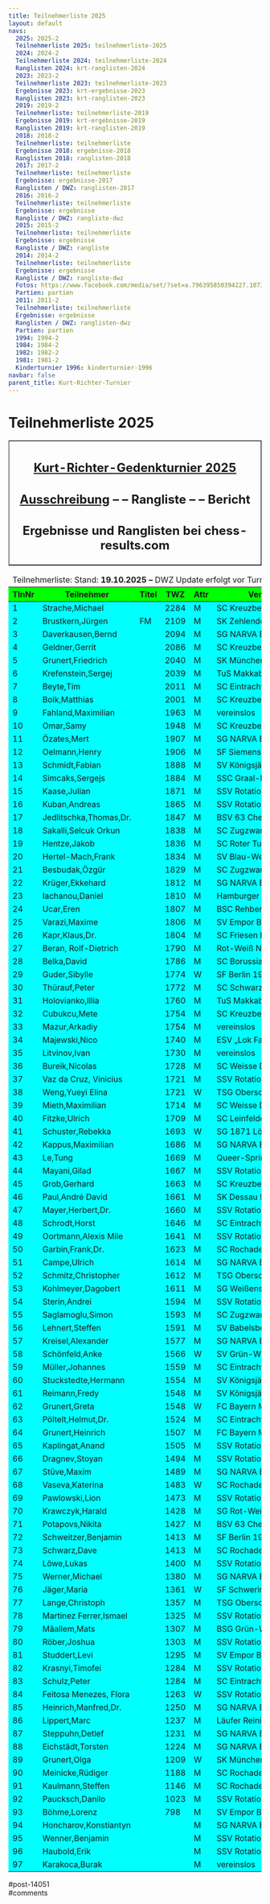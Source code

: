 ```yaml
---
title: Teilnehmerliste 2025 
layout: default
navs:
  2025: 2025-2
  Teilnehmerliste 2025: teilnehmerliste-2025
  2024: 2024-2
  Teilnehmerliste 2024: teilnehmerliste-2024
  Ranglisten 2024: krt-ranglisten-2024
  2023: 2023-2
  Teilnehmerliste 2023: teilnehmerliste-2023
  Ergebnisse 2023: krt-ergebnisse-2023
  Ranglisten 2023: krt-ranglisten-2023
  2019: 2019-2
  Teilnehmerliste: teilnehmerliste-2019
  Ergebnisse 2019: krt-ergebnisse-2019
  Ranglisten 2019: krt-ranglisten-2019
  2018: 2018-2
  Teilnehmerliste: teilnehmerliste
  Ergebnisse 2018: ergebnisse-2018
  Ranglisten 2018: ranglisten-2018
  2017: 2017-2
  Teilnehmerliste: teilnehmerliste
  Ergebnisse: ergebnisse-2017
  Ranglisten / DWZ: ranglisten-2017
  2016: 2016-2
  Teilnehmerliste: teilnehmerliste
  Ergebnisse: ergebnisse
  Rangliste / DWZ: rangliste-dwz
  2015: 2015-2
  Teilnehmerliste: teilnehmerliste
  Ergebnisse: ergebnisse
  Rangliste / DWZ: rangliste
  2014: 2014-2
  Teilnehmerliste: teilnehmerliste
  Ergebnisse: ergebnisse
  Rangliste / DWZ: rangliste-dwz
  Fotos: https://www.facebook.com/media/set/?set=a.796395850394227.1073741841.214119148621903&type=1
  Partien: partien
  2011: 2011-2
  Teilnehmerliste: teilnehmerliste
  Ergebnisse: ergebnisse
  Ranglisten / DWZ: ranglisten-dwz
  Partien: partien
  1994: 1994-2
  1984: 1984-2
  1982: 1982-2
  1981: 1981-2
  Kinderturnier 1996: kinderturnier-1996
navbar: false
parent_title: Kurt-Richter-Turnier
---
```

<div class="post-14051 page type-page status-publish hentry" id="post-14051">
<h1 class="entry-title">Teilnehmerliste 2025</h1>
<div class="entry-content">
<table border="1" width="85%">
<tbody>
<tr>
<th align="center">
<h2 style="text-align: center;"><span style="text-decoration: underline;"><strong>Kurt-Richter-Gedenkturnier 2025</strong></span></h2>
<h2 style="text-align: center;"><a href="https://www.narva-schach.de/wordpress/kurt-richter-turnier/2025-2/"><strong>Ausschreibung</strong></a> – – <strong>Rangliste</strong> – – <strong>Bericht</strong></h2>
<h2 style="text-align: center;"><span style="font-size: 18pt;">Ergebnisse und Ranglisten bei</span> <span style="font-size: 18pt;">chess-results.com</span></h2>
</th>
</tr>
</tbody>
</table>
<table class="clean swiss footable">
<thead>
<tr style="height: 24px;">
<td colspan="8" style="width: 99.7768%; height: 24px;">Teilnehmerliste: Stand: <strong>19.10.2025 – </strong>DWZ Update erfolgt vor Turnierstart</td>
</tr>
<tr bgcolor="#00FF00" style="height: 18px;">
<th style="width: 8.92857%; height: 18px;">TlnNr</th>
<th style="width: 22.7679%; height: 18px;">Teilnehmer</th>
<th style="width: 8.03571%; height: 18px;">Titel</th>
<th style="width: 9.48661%; height: 18px;">TWZ</th>
<th style="width: 7.70089%; height: 18px;">Attr</th>
<th style="width: 23.9955%; height: 18px;">Verein/Ort</th>
<th style="width: 9.04018%; height: 18px;">Land</th>
<th style="width: 9.82143%; height: 18px;">bezahlt</th>
</tr>
</thead>
<tbody>
<tr bgcolor="#00FFFF" style="height: 24px;">
<td style="width: 8.92857%; height: 24px;">1</td>
<td style="width: 22.7679%; height: 24px;">Strache,Michael</td>
<td style="width: 8.03571%; height: 24px;"></td>
<td style="width: 9.48661%; height: 24px;">2284</td>
<td style="width: 7.70089%; height: 24px;">M</td>
<td style="width: 23.9955%; height: 24px;">SC Kreuzberg e.V.</td>
<td style="width: 9.04018%; height: 24px;">GER</td>
<td style="width: 9.82143%; height: 24px;">X</td>
</tr>
<tr bgcolor="#00FFFF" style="height: 24px;">
<td style="width: 8.92857%; height: 24px;">2</td>
<td style="width: 22.7679%; height: 24px;">Brustkern,Jürgen</td>
<td style="width: 8.03571%; height: 24px;">FM</td>
<td style="width: 9.48661%; height: 24px;">2109</td>
<td style="width: 7.70089%; height: 24px;">M</td>
<td style="width: 23.9955%; height: 24px;">SK Zehlendorf e.V.</td>
<td style="width: 9.04018%; height: 24px;">GER</td>
<td style="width: 9.82143%; height: 24px;">X</td>
</tr>
<tr bgcolor="#00FFFF" style="height: 24px;">
<td style="width: 8.92857%; height: 24px;">3</td>
<td style="width: 22.7679%; height: 24px;">Daverkausen,Bernd</td>
<td style="width: 8.03571%; height: 24px;"></td>
<td style="width: 9.48661%; height: 24px;">2094</td>
<td style="width: 7.70089%; height: 24px;">M</td>
<td style="width: 23.9955%; height: 24px;">SG NARVA Berlin e.V.</td>
<td style="width: 9.04018%; height: 24px;">GER</td>
<td style="width: 9.82143%; height: 24px;"></td>
</tr>
<tr bgcolor="#00FFFF" style="height: 24px;">
<td style="width: 8.92857%; height: 24px;">4</td>
<td style="width: 22.7679%; height: 24px;">Geldner,Gerrit</td>
<td style="width: 8.03571%; height: 24px;"></td>
<td style="width: 9.48661%; height: 24px;">2086</td>
<td style="width: 7.70089%; height: 24px;">M</td>
<td style="width: 23.9955%; height: 24px;">SC Kreuzberg e.V.</td>
<td style="width: 9.04018%; height: 24px;">GER</td>
<td style="width: 9.82143%; height: 24px;">X</td>
</tr>
<tr bgcolor="#00FFFF" style="height: 24px;">
<td style="width: 8.92857%; height: 24px;">5</td>
<td style="width: 22.7679%; height: 24px;">Grunert,Friedrich</td>
<td style="width: 8.03571%; height: 24px;"></td>
<td style="width: 9.48661%; height: 24px;">2040</td>
<td style="width: 7.70089%; height: 24px;">M</td>
<td style="width: 23.9955%; height: 24px;">SK München Südost</td>
<td style="width: 9.04018%; height: 24px;">GER</td>
<td style="width: 9.82143%; height: 24px;">X</td>
</tr>
<tr bgcolor="#00FFFF" style="height: 24px;">
<td style="width: 8.92857%; height: 24px;">6</td>
<td style="width: 22.7679%; height: 24px;">Krefenstein,Sergej</td>
<td style="width: 8.03571%; height: 24px;"></td>
<td style="width: 9.48661%; height: 24px;">2039</td>
<td style="width: 7.70089%; height: 24px;">M</td>
<td style="width: 23.9955%; height: 24px;">TuS Makkabi Berlin</td>
<td style="width: 9.04018%; height: 24px;">GER</td>
<td style="width: 9.82143%; height: 24px;">X</td>
</tr>
<tr bgcolor="#00FFFF" style="height: 24px;">
<td style="width: 8.92857%; height: 24px;">7</td>
<td style="width: 22.7679%; height: 24px;">Beyte,Tim</td>
<td style="width: 8.03571%; height: 24px;"></td>
<td style="width: 9.48661%; height: 24px;">2011</td>
<td style="width: 7.70089%; height: 24px;">M</td>
<td style="width: 23.9955%; height: 24px;">SC Eintracht Berlin</td>
<td style="width: 9.04018%; height: 24px;">GER</td>
<td style="width: 9.82143%; height: 24px;">X</td>
</tr>
<tr bgcolor="#00FFFF" style="height: 24px;">
<td style="width: 8.92857%; height: 24px;">8</td>
<td style="width: 22.7679%; height: 24px;">Bolk,Matthias</td>
<td style="width: 8.03571%; height: 24px;"></td>
<td style="width: 9.48661%; height: 24px;">2001</td>
<td style="width: 7.70089%; height: 24px;">M</td>
<td style="width: 23.9955%; height: 24px;">SC Kreuzberg e.V.</td>
<td style="width: 9.04018%; height: 24px;">GER</td>
<td style="width: 9.82143%; height: 24px;">X</td>
</tr>
<tr bgcolor="#00FFFF" style="height: 24px;">
<td style="width: 8.92857%; height: 24px;">9</td>
<td style="width: 22.7679%; height: 24px;">Fahland,Maximilian</td>
<td style="width: 8.03571%; height: 24px;"></td>
<td style="width: 9.48661%; height: 24px;">1963</td>
<td style="width: 7.70089%; height: 24px;">M</td>
<td style="width: 23.9955%; height: 24px;">vereinslos</td>
<td style="width: 9.04018%; height: 24px;">GER</td>
<td style="width: 9.82143%; height: 24px;">X</td>
</tr>
<tr bgcolor="#00FFFF" style="height: 24px;">
<td style="width: 8.92857%; height: 24px;">10</td>
<td style="width: 22.7679%; height: 24px;">Omar,Samy</td>
<td style="width: 8.03571%; height: 24px;"></td>
<td style="width: 9.48661%; height: 24px;">1948</td>
<td style="width: 7.70089%; height: 24px;">M</td>
<td style="width: 23.9955%; height: 24px;">SC Kreuzberg e.V.</td>
<td style="width: 9.04018%; height: 24px;">EGY</td>
<td style="width: 9.82143%; height: 24px;">X</td>
</tr>
<tr bgcolor="#00FFFF" style="height: 24px;">
<td style="width: 8.92857%; height: 24px;">11</td>
<td style="width: 22.7679%; height: 24px;">Özates,Mert</td>
<td style="width: 8.03571%; height: 24px;"></td>
<td style="width: 9.48661%; height: 24px;">1907</td>
<td style="width: 7.70089%; height: 24px;">M</td>
<td style="width: 23.9955%; height: 24px;">SG NARVA Berlin e.V.</td>
<td style="width: 9.04018%; height: 24px;">TUR</td>
<td style="width: 9.82143%; height: 24px;">X</td>
</tr>
<tr bgcolor="#00FFFF" style="height: 24px;">
<td style="width: 8.92857%; height: 24px;">12</td>
<td style="width: 22.7679%; height: 24px;">Oelmann,Henry</td>
<td style="width: 8.03571%; height: 24px;"></td>
<td style="width: 9.48661%; height: 24px;">1906</td>
<td style="width: 7.70089%; height: 24px;">M</td>
<td style="width: 23.9955%; height: 24px;">SF Siemensstadt</td>
<td style="width: 9.04018%; height: 24px;">GER</td>
<td style="width: 9.82143%; height: 24px;">X</td>
</tr>
<tr bgcolor="#00FFFF" style="height: 24px;">
<td style="width: 8.92857%; height: 24px;">13</td>
<td style="width: 22.7679%; height: 24px;">Schmidt,Fabian</td>
<td style="width: 8.03571%; height: 24px;"></td>
<td style="width: 9.48661%; height: 24px;">1888</td>
<td style="width: 7.70089%; height: 24px;">M</td>
<td style="width: 23.9955%; height: 24px;">SV Königsjäger Süd-W</td>
<td style="width: 9.04018%; height: 24px;">GER</td>
<td style="width: 9.82143%; height: 24px;">X</td>
</tr>
<tr bgcolor="#00FFFF" style="height: 24px;">
<td style="width: 8.92857%; height: 24px;">14</td>
<td style="width: 22.7679%; height: 24px;">Simcaks,Sergejs</td>
<td style="width: 8.03571%; height: 24px;"></td>
<td style="width: 9.48661%; height: 24px;">1884</td>
<td style="width: 7.70089%; height: 24px;">M</td>
<td style="width: 23.9955%; height: 24px;">SSC Graal-Müritz</td>
<td style="width: 9.04018%; height: 24px;">LAT</td>
<td style="width: 9.82143%; height: 24px;">X</td>
</tr>
<tr bgcolor="#00FFFF" style="height: 24px;">
<td style="width: 8.92857%; height: 24px;">15</td>
<td style="width: 22.7679%; height: 24px;">Kaase,Julian</td>
<td style="width: 8.03571%; height: 24px;"></td>
<td style="width: 9.48661%; height: 24px;">1871</td>
<td style="width: 7.70089%; height: 24px;">M</td>
<td style="width: 23.9955%; height: 24px;">SSV Rotation Berlin</td>
<td style="width: 9.04018%; height: 24px;">GER</td>
<td style="width: 9.82143%; height: 24px;">X</td>
</tr>
<tr bgcolor="#00FFFF" style="height: 24px;">
<td style="width: 8.92857%; height: 24px;">16</td>
<td style="width: 22.7679%; height: 24px;">Kuban,Andreas</td>
<td style="width: 8.03571%; height: 24px;"></td>
<td style="width: 9.48661%; height: 24px;">1865</td>
<td style="width: 7.70089%; height: 24px;">M</td>
<td style="width: 23.9955%; height: 24px;">SSV Rotation Berlin</td>
<td style="width: 9.04018%; height: 24px;">GER</td>
<td style="width: 9.82143%; height: 24px;">X</td>
</tr>
<tr bgcolor="#00FFFF" style="height: 24px;">
<td style="width: 8.92857%; height: 24px;">17</td>
<td style="width: 22.7679%; height: 24px;">Jedlitschka,Thomas,Dr.</td>
<td style="width: 8.03571%; height: 24px;"></td>
<td style="width: 9.48661%; height: 24px;">1847</td>
<td style="width: 7.70089%; height: 24px;">M</td>
<td style="width: 23.9955%; height: 24px;">BSV 63 Chemie Weißensee</td>
<td style="width: 9.04018%; height: 24px;">GER</td>
<td style="width: 9.82143%; height: 24px;"></td>
</tr>
<tr bgcolor="#00FFFF" style="height: 24px;">
<td style="width: 8.92857%; height: 24px;">18</td>
<td style="width: 22.7679%; height: 24px;">Sakalli,Selcuk Orkun</td>
<td style="width: 8.03571%; height: 24px;"></td>
<td style="width: 9.48661%; height: 24px;">1838</td>
<td style="width: 7.70089%; height: 24px;">M</td>
<td style="width: 23.9955%; height: 24px;">SC Zugzwang 95 e.V.</td>
<td style="width: 9.04018%; height: 24px;">TUR</td>
<td style="width: 9.82143%; height: 24px;">X</td>
</tr>
<tr bgcolor="#00FFFF" style="height: 24px;">
<td style="width: 8.92857%; height: 24px;">19</td>
<td style="width: 22.7679%; height: 24px;">Hentze,Jakob</td>
<td style="width: 8.03571%; height: 24px;"></td>
<td style="width: 9.48661%; height: 24px;">1836</td>
<td style="width: 7.70089%; height: 24px;">M</td>
<td style="width: 23.9955%; height: 24px;">SC Roter Turm Altstadt</td>
<td style="width: 9.04018%; height: 24px;">GER</td>
<td style="width: 9.82143%; height: 24px;">X</td>
</tr>
<tr bgcolor="#00FFFF" style="height: 24px;">
<td style="width: 8.92857%; height: 24px;">20</td>
<td style="width: 22.7679%; height: 24px;">Hertel-Mach,Frank</td>
<td style="width: 8.03571%; height: 24px;"></td>
<td style="width: 9.48661%; height: 24px;">1834</td>
<td style="width: 7.70089%; height: 24px;">M</td>
<td style="width: 23.9955%; height: 24px;">SV Blau-Weiß 69 Parchim</td>
<td style="width: 9.04018%; height: 24px;">GER</td>
<td style="width: 9.82143%; height: 24px;"></td>
</tr>
<tr bgcolor="#00FFFF" style="height: 24px;">
<td style="width: 8.92857%; height: 24px;">21</td>
<td style="width: 22.7679%; height: 24px;">Besbudak,Özgür</td>
<td style="width: 8.03571%; height: 24px;"></td>
<td style="width: 9.48661%; height: 24px;">1829</td>
<td style="width: 7.70089%; height: 24px;">M</td>
<td style="width: 23.9955%; height: 24px;">SC Zugzwang 95 e.V.</td>
<td style="width: 9.04018%; height: 24px;">TUR</td>
<td style="width: 9.82143%; height: 24px;">X</td>
</tr>
<tr bgcolor="#00FFFF" style="height: 24px;">
<td style="width: 8.92857%; height: 24px;">22</td>
<td style="width: 22.7679%; height: 24px;">Krüger,Ekkehard</td>
<td style="width: 8.03571%; height: 24px;"></td>
<td style="width: 9.48661%; height: 24px;">1812</td>
<td style="width: 7.70089%; height: 24px;">M</td>
<td style="width: 23.9955%; height: 24px;">SG NARVA Berlin</td>
<td style="width: 9.04018%; height: 24px;">GER</td>
<td style="width: 9.82143%; height: 24px;">X</td>
</tr>
<tr bgcolor="#00FFFF" style="height: 24px;">
<td style="width: 8.92857%; height: 24px;">23</td>
<td style="width: 22.7679%; height: 24px;">Iachanou,Daniel</td>
<td style="width: 8.03571%; height: 24px;"></td>
<td style="width: 9.48661%; height: 24px;">1810</td>
<td style="width: 7.70089%; height: 24px;">M</td>
<td style="width: 23.9955%; height: 24px;">Hamburger SK von 183</td>
<td style="width: 9.04018%; height: 24px;">GER</td>
<td style="width: 9.82143%; height: 24px;">X</td>
</tr>
<tr bgcolor="#00FFFF" style="height: 24px;">
<td style="width: 8.92857%; height: 24px;">24</td>
<td style="width: 22.7679%; height: 24px;">Ucar,Eren</td>
<td style="width: 8.03571%; height: 24px;"></td>
<td style="width: 9.48661%; height: 24px;">1807</td>
<td style="width: 7.70089%; height: 24px;">M</td>
<td style="width: 23.9955%; height: 24px;">BSC Rehberge 1945</td>
<td style="width: 9.04018%; height: 24px;">GER</td>
<td style="width: 9.82143%; height: 24px;">X</td>
</tr>
<tr bgcolor="#00FFFF" style="height: 24px;">
<td style="width: 8.92857%; height: 24px;">25</td>
<td style="width: 22.7679%; height: 24px;">Varazi,Maxime</td>
<td style="width: 8.03571%; height: 24px;"></td>
<td style="width: 9.48661%; height: 24px;">1806</td>
<td style="width: 7.70089%; height: 24px;">M</td>
<td style="width: 23.9955%; height: 24px;">SV Empor Berlin e.V.</td>
<td style="width: 9.04018%; height: 24px;">GER</td>
<td style="width: 9.82143%; height: 24px;"></td>
</tr>
<tr bgcolor="#00FFFF" style="height: 24px;">
<td style="width: 8.92857%; height: 24px;">26</td>
<td style="width: 22.7679%; height: 24px;">Kapr,Klaus,Dr.</td>
<td style="width: 8.03571%; height: 24px;"></td>
<td style="width: 9.48661%; height: 24px;">1804</td>
<td style="width: 7.70089%; height: 24px;">M</td>
<td style="width: 23.9955%; height: 24px;">SC Friesen Lichtenberg</td>
<td style="width: 9.04018%; height: 24px;">GER</td>
<td style="width: 9.82143%; height: 24px;">X</td>
</tr>
<tr bgcolor="#00FFFF" style="height: 24px;">
<td style="width: 8.92857%; height: 24px;">27</td>
<td style="width: 22.7679%; height: 24px;">Beran, Rolf-Dietrich</td>
<td style="width: 8.03571%; height: 24px;"></td>
<td style="width: 9.48661%; height: 24px;">1790</td>
<td style="width: 7.70089%; height: 24px;">M</td>
<td style="width: 23.9955%; height: 24px;">Rot-Weiß Neuenhagen</td>
<td style="width: 9.04018%; height: 24px;">GER</td>
<td style="width: 9.82143%; height: 24px;">X</td>
</tr>
<tr bgcolor="#00FFFF" style="height: 24px;">
<td style="width: 8.92857%; height: 24px;">28</td>
<td style="width: 22.7679%; height: 24px;">Belka,David</td>
<td style="width: 8.03571%; height: 24px;"></td>
<td style="width: 9.48661%; height: 24px;">1786</td>
<td style="width: 7.70089%; height: 24px;">M</td>
<td style="width: 23.9955%; height: 24px;">SC Borussia Lichtenberg</td>
<td style="width: 9.04018%; height: 24px;">GER</td>
<td style="width: 9.82143%; height: 24px;">X</td>
</tr>
<tr bgcolor="#00FFFF" style="height: 24px;">
<td style="width: 8.92857%; height: 24px;">29</td>
<td style="width: 22.7679%; height: 24px;">Guder,Sibylle</td>
<td style="width: 8.03571%; height: 24px;"></td>
<td style="width: 9.48661%; height: 24px;">1774</td>
<td style="width: 7.70089%; height: 24px;">W</td>
<td style="width: 23.9955%; height: 24px;">SF Berlin 1903 e.V.</td>
<td style="width: 9.04018%; height: 24px;">GER</td>
<td style="width: 9.82143%; height: 24px;">X</td>
</tr>
<tr bgcolor="#00FFFF" style="height: 24px;">
<td style="width: 8.92857%; height: 24px;">30</td>
<td style="width: 22.7679%; height: 24px;">Thürauf,Peter</td>
<td style="width: 8.03571%; height: 24px;"></td>
<td style="width: 9.48661%; height: 24px;">1772</td>
<td style="width: 7.70089%; height: 24px;">M</td>
<td style="width: 23.9955%; height: 24px;">SC Schwarz-Weiß Nürn</td>
<td style="width: 9.04018%; height: 24px;">GER</td>
<td style="width: 9.82143%; height: 24px;">X</td>
</tr>
<tr bgcolor="#00FFFF" style="height: 24px;">
<td style="width: 8.92857%; height: 24px;">31</td>
<td style="width: 22.7679%; height: 24px;">Holovianko,Illia</td>
<td style="width: 8.03571%; height: 24px;"></td>
<td style="width: 9.48661%; height: 24px;">1760</td>
<td style="width: 7.70089%; height: 24px;">M</td>
<td style="width: 23.9955%; height: 24px;">TuS Makkabi Berlin</td>
<td style="width: 9.04018%; height: 24px;">GER</td>
<td style="width: 9.82143%; height: 24px;">X</td>
</tr>
<tr bgcolor="#00FFFF" style="height: 24px;">
<td style="width: 8.92857%; height: 24px;">32</td>
<td style="width: 22.7679%; height: 24px;">Cubukcu,Mete</td>
<td style="width: 8.03571%; height: 24px;"></td>
<td style="width: 9.48661%; height: 24px;">1754</td>
<td style="width: 7.70089%; height: 24px;">M</td>
<td style="width: 23.9955%; height: 24px;">SC Kreuzberg e.V.</td>
<td style="width: 9.04018%; height: 24px;">TUR</td>
<td style="width: 9.82143%; height: 24px;">X</td>
</tr>
<tr bgcolor="#00FFFF" style="height: 24px;">
<td style="width: 8.92857%; height: 24px;">33</td>
<td style="width: 22.7679%; height: 24px;">Mazur,Arkadiy</td>
<td style="width: 8.03571%; height: 24px;"></td>
<td style="width: 9.48661%; height: 24px;">1754</td>
<td style="width: 7.70089%; height: 24px;">M</td>
<td style="width: 23.9955%; height: 24px;">vereinslos</td>
<td style="width: 9.04018%; height: 24px;">RUS</td>
<td style="width: 9.82143%; height: 24px;">X</td>
</tr>
<tr bgcolor="#00FFFF" style="height: 24px;">
<td style="width: 8.92857%; height: 24px;">34</td>
<td style="width: 22.7679%; height: 24px;">Majewski,Nico</td>
<td style="width: 8.03571%; height: 24px;"></td>
<td style="width: 9.48661%; height: 24px;">1740</td>
<td style="width: 7.70089%; height: 24px;">M</td>
<td style="width: 23.9955%; height: 24px;">ESV „Lok Falkenberg“</td>
<td style="width: 9.04018%; height: 24px;">GER</td>
<td style="width: 9.82143%; height: 24px;">X</td>
</tr>
<tr bgcolor="#00FFFF" style="height: 24px;">
<td style="width: 8.92857%; height: 24px;">35</td>
<td style="width: 22.7679%; height: 24px;">Litvinov,Ivan</td>
<td style="width: 8.03571%; height: 24px;"></td>
<td style="width: 9.48661%; height: 24px;">1730</td>
<td style="width: 7.70089%; height: 24px;">M</td>
<td style="width: 23.9955%; height: 24px;">vereinslos</td>
<td style="width: 9.04018%; height: 24px;">UKR</td>
<td style="width: 9.82143%; height: 24px;">X</td>
</tr>
<tr bgcolor="#00FFFF" style="height: 24px;">
<td style="width: 8.92857%; height: 24px;">36</td>
<td style="width: 22.7679%; height: 24px;">Bureik,Nicolas</td>
<td style="width: 8.03571%; height: 24px;"></td>
<td style="width: 9.48661%; height: 24px;">1728</td>
<td style="width: 7.70089%; height: 24px;">M</td>
<td style="width: 23.9955%; height: 24px;">SC Weisse Dame e.V.</td>
<td style="width: 9.04018%; height: 24px;">GER</td>
<td style="width: 9.82143%; height: 24px;">X</td>
</tr>
<tr bgcolor="#00FFFF" style="height: 24px;">
<td style="width: 8.92857%; height: 24px;">37</td>
<td style="width: 22.7679%; height: 24px;">Vaz da Cruz, Vinicius</td>
<td style="width: 8.03571%; height: 24px;"></td>
<td style="width: 9.48661%; height: 24px;">1721</td>
<td style="width: 7.70089%; height: 24px;">M</td>
<td style="width: 23.9955%; height: 24px;">SSV Rotation Berlin</td>
<td style="width: 9.04018%; height: 24px;">GER</td>
<td style="width: 9.82143%; height: 24px;">X</td>
</tr>
<tr bgcolor="#00FFFF" style="height: 24px;">
<td style="width: 8.92857%; height: 24px;">38</td>
<td style="width: 22.7679%; height: 24px;">Weng,Yueyi Elina</td>
<td style="width: 8.03571%; height: 24px;"></td>
<td style="width: 9.48661%; height: 24px;">1721</td>
<td style="width: 7.70089%; height: 24px;">W</td>
<td style="width: 23.9955%; height: 24px;">TSG Oberschöneweide</td>
<td style="width: 9.04018%; height: 24px;">GER</td>
<td style="width: 9.82143%; height: 24px;">X</td>
</tr>
<tr bgcolor="#00FFFF" style="height: 24px;">
<td style="width: 8.92857%; height: 24px;">39</td>
<td style="width: 22.7679%; height: 24px;">Mieth,Maximilian</td>
<td style="width: 8.03571%; height: 24px;"></td>
<td style="width: 9.48661%; height: 24px;">1714</td>
<td style="width: 7.70089%; height: 24px;">M</td>
<td style="width: 23.9955%; height: 24px;">SC Weisse Dame e.V.</td>
<td style="width: 9.04018%; height: 24px;">GER</td>
<td style="width: 9.82143%; height: 24px;">X</td>
</tr>
<tr bgcolor="#00FFFF" style="height: 24px;">
<td style="width: 8.92857%; height: 24px;">40</td>
<td style="width: 22.7679%; height: 24px;">Fitzke,Ulrich</td>
<td style="width: 8.03571%; height: 24px;"></td>
<td style="width: 9.48661%; height: 24px;">1709</td>
<td style="width: 7.70089%; height: 24px;">M</td>
<td style="width: 23.9955%; height: 24px;">SC Leinfelden</td>
<td style="width: 9.04018%; height: 24px;">GER</td>
<td style="width: 9.82143%; height: 24px;">X</td>
</tr>
<tr bgcolor="#00FFFF" style="height: 24px;">
<td style="width: 8.92857%; height: 24px;">41</td>
<td style="width: 22.7679%; height: 24px;">Schuster,Rebekka</td>
<td style="width: 8.03571%; height: 24px;"></td>
<td style="width: 9.48661%; height: 24px;">1693</td>
<td style="width: 7.70089%; height: 24px;">W</td>
<td style="width: 23.9955%; height: 24px;">SG 1871 Löberitz</td>
<td style="width: 9.04018%; height: 24px;">GER</td>
<td style="width: 9.82143%; height: 24px;">X</td>
</tr>
<tr bgcolor="#00FFFF" style="height: 24px;">
<td style="width: 8.92857%; height: 24px;">42</td>
<td style="width: 22.7679%; height: 24px;">Kappus,Maximilian</td>
<td style="width: 8.03571%; height: 24px;"></td>
<td style="width: 9.48661%; height: 24px;">1686</td>
<td style="width: 7.70089%; height: 24px;">M</td>
<td style="width: 23.9955%; height: 24px;">SG NARVA Berlin e.V.</td>
<td style="width: 9.04018%; height: 24px;">GER</td>
<td style="width: 9.82143%; height: 24px;">X</td>
</tr>
<tr bgcolor="#00FFFF" style="height: 24px;">
<td style="width: 8.92857%; height: 24px;">43</td>
<td style="width: 22.7679%; height: 24px;">Le,Tung</td>
<td style="width: 8.03571%; height: 24px;"></td>
<td style="width: 9.48661%; height: 24px;">1669</td>
<td style="width: 7.70089%; height: 24px;">M</td>
<td style="width: 23.9955%; height: 24px;">Queer-Springer SSV B</td>
<td style="width: 9.04018%; height: 24px;">GER</td>
<td style="width: 9.82143%; height: 24px;">X</td>
</tr>
<tr bgcolor="#00FFFF" style="height: 24px;">
<td style="width: 8.92857%; height: 24px;">44</td>
<td style="width: 22.7679%; height: 24px;">Mayani,Gilad</td>
<td style="width: 8.03571%; height: 24px;"></td>
<td style="width: 9.48661%; height: 24px;">1667</td>
<td style="width: 7.70089%; height: 24px;">M</td>
<td style="width: 23.9955%; height: 24px;">SSV Rotation Berlin</td>
<td style="width: 9.04018%; height: 24px;">GER</td>
<td style="width: 9.82143%; height: 24px;">X</td>
</tr>
<tr bgcolor="#00FFFF" style="height: 24px;">
<td style="width: 8.92857%; height: 24px;">45</td>
<td style="width: 22.7679%; height: 24px;">Grob,Gerhard</td>
<td style="width: 8.03571%; height: 24px;"></td>
<td style="width: 9.48661%; height: 24px;">1663</td>
<td style="width: 7.70089%; height: 24px;">M</td>
<td style="width: 23.9955%; height: 24px;">SC Kreuzberg e.V.</td>
<td style="width: 9.04018%; height: 24px;">GER</td>
<td style="width: 9.82143%; height: 24px;">X</td>
</tr>
<tr bgcolor="#00FFFF" style="height: 24px;">
<td style="width: 8.92857%; height: 24px;">46</td>
<td style="width: 22.7679%; height: 24px;">Paul,André David</td>
<td style="width: 8.03571%; height: 24px;"></td>
<td style="width: 9.48661%; height: 24px;">1661</td>
<td style="width: 7.70089%; height: 24px;">M</td>
<td style="width: 23.9955%; height: 24px;">SK Dessau 93</td>
<td style="width: 9.04018%; height: 24px;">GER</td>
<td style="width: 9.82143%; height: 24px;"></td>
</tr>
<tr bgcolor="#00FFFF" style="height: 24px;">
<td style="width: 8.92857%; height: 24px;">47</td>
<td style="width: 22.7679%; height: 24px;">Mayer,Herbert,Dr.</td>
<td style="width: 8.03571%; height: 24px;"></td>
<td style="width: 9.48661%; height: 24px;">1660</td>
<td style="width: 7.70089%; height: 24px;">M</td>
<td style="width: 23.9955%; height: 24px;">SSV Rotation Berlin</td>
<td style="width: 9.04018%; height: 24px;">GER</td>
<td style="width: 9.82143%; height: 24px;">X</td>
</tr>
<tr bgcolor="#00FFFF" style="height: 24px;">
<td style="width: 8.92857%; height: 24px;">48</td>
<td style="width: 22.7679%; height: 24px;">Schrodt,Horst</td>
<td style="width: 8.03571%; height: 24px;"></td>
<td style="width: 9.48661%; height: 24px;">1646</td>
<td style="width: 7.70089%; height: 24px;">M</td>
<td style="width: 23.9955%; height: 24px;">SC Eintracht Berlin</td>
<td style="width: 9.04018%; height: 24px;">GER</td>
<td style="width: 9.82143%; height: 24px;">X</td>
</tr>
<tr bgcolor="#00FFFF" style="height: 24px;">
<td style="width: 8.92857%; height: 24px;">49</td>
<td style="width: 22.7679%; height: 24px;">Oortmann,Alexis Mile</td>
<td style="width: 8.03571%; height: 24px;"></td>
<td style="width: 9.48661%; height: 24px;">1641</td>
<td style="width: 7.70089%; height: 24px;">M</td>
<td style="width: 23.9955%; height: 24px;">SSV Rotation Berlin</td>
<td style="width: 9.04018%; height: 24px;">GER</td>
<td style="width: 9.82143%; height: 24px;">X</td>
</tr>
<tr bgcolor="#00FFFF" style="height: 24px;">
<td style="width: 8.92857%; height: 24px;">50</td>
<td style="width: 22.7679%; height: 24px;">Garbin,Frank,Dr.</td>
<td style="width: 8.03571%; height: 24px;"></td>
<td style="width: 9.48661%; height: 24px;">1623</td>
<td style="width: 7.70089%; height: 24px;">M</td>
<td style="width: 23.9955%; height: 24px;">SC Rochade Müncheberg</td>
<td style="width: 9.04018%; height: 24px;">GER</td>
<td style="width: 9.82143%; height: 24px;">X</td>
</tr>
<tr bgcolor="#00FFFF" style="height: 24px;">
<td style="width: 8.92857%; height: 24px;">51</td>
<td style="width: 22.7679%; height: 24px;">Campe,Ulrich</td>
<td style="width: 8.03571%; height: 24px;"></td>
<td style="width: 9.48661%; height: 24px;">1614</td>
<td style="width: 7.70089%; height: 24px;">M</td>
<td style="width: 23.9955%; height: 24px;">SG NARVA Berlin e.V.</td>
<td style="width: 9.04018%; height: 24px;">GER</td>
<td style="width: 9.82143%; height: 24px;">X</td>
</tr>
<tr bgcolor="#00FFFF" style="height: 24px;">
<td style="width: 8.92857%; height: 24px;">52</td>
<td style="width: 22.7679%; height: 24px;">Schmitz,Christopher</td>
<td style="width: 8.03571%; height: 24px;"></td>
<td style="width: 9.48661%; height: 24px;">1612</td>
<td style="width: 7.70089%; height: 24px;">M</td>
<td style="width: 23.9955%; height: 24px;">TSG Oberschöneweide</td>
<td style="width: 9.04018%; height: 24px;">GER</td>
<td style="width: 9.82143%; height: 24px;">X</td>
</tr>
<tr bgcolor="#00FFFF" style="height: 24px;">
<td style="width: 8.92857%; height: 24px;">53</td>
<td style="width: 22.7679%; height: 24px;">Kohlmeyer,Dagobert</td>
<td style="width: 8.03571%; height: 24px;"></td>
<td style="width: 9.48661%; height: 24px;">1611</td>
<td style="width: 7.70089%; height: 24px;">M</td>
<td style="width: 23.9955%; height: 24px;">SG Weißensee 49 e.V.</td>
<td style="width: 9.04018%; height: 24px;">GER</td>
<td style="width: 9.82143%; height: 24px;">X</td>
</tr>
<tr bgcolor="#00FFFF" style="height: 24px;">
<td style="width: 8.92857%; height: 24px;">54</td>
<td style="width: 22.7679%; height: 24px;">Sterin,Andrei</td>
<td style="width: 8.03571%; height: 24px;"></td>
<td style="width: 9.48661%; height: 24px;">1594</td>
<td style="width: 7.70089%; height: 24px;">M</td>
<td style="width: 23.9955%; height: 24px;">SSV Rotation Berlin e.V.</td>
<td style="width: 9.04018%; height: 24px;">GER</td>
<td style="width: 9.82143%; height: 24px;">X</td>
</tr>
<tr bgcolor="#00FFFF" style="height: 24px;">
<td style="width: 8.92857%; height: 24px;">55</td>
<td style="width: 22.7679%; height: 24px;">Saglamoglu,Simon</td>
<td style="width: 8.03571%; height: 24px;"></td>
<td style="width: 9.48661%; height: 24px;">1593</td>
<td style="width: 7.70089%; height: 24px;">M</td>
<td style="width: 23.9955%; height: 24px;">SC Zugzwang 95 e.V.</td>
<td style="width: 9.04018%; height: 24px;">GER</td>
<td style="width: 9.82143%; height: 24px;">X</td>
</tr>
<tr bgcolor="#00FFFF" style="height: 24px;">
<td style="width: 8.92857%; height: 24px;">56</td>
<td style="width: 22.7679%; height: 24px;">Lehnert,Steffen</td>
<td style="width: 8.03571%; height: 24px;"></td>
<td style="width: 9.48661%; height: 24px;">1591</td>
<td style="width: 7.70089%; height: 24px;">M</td>
<td style="width: 23.9955%; height: 24px;">SV Babelsberg 03 e.V.</td>
<td style="width: 9.04018%; height: 24px;">GER</td>
<td style="width: 9.82143%; height: 24px;"></td>
</tr>
<tr bgcolor="#00FFFF" style="height: 24px;">
<td style="width: 8.92857%; height: 24px;">57</td>
<td style="width: 22.7679%; height: 24px;">Kreisel,Alexander</td>
<td style="width: 8.03571%; height: 24px;"></td>
<td style="width: 9.48661%; height: 24px;">1577</td>
<td style="width: 7.70089%; height: 24px;">M</td>
<td style="width: 23.9955%; height: 24px;">SG NARVA Berlin e.V.</td>
<td style="width: 9.04018%; height: 24px;">GER</td>
<td style="width: 9.82143%; height: 24px;">X</td>
</tr>
<tr bgcolor="#00FFFF" style="height: 24px;">
<td style="width: 8.92857%; height: 24px;">58</td>
<td style="width: 22.7679%; height: 24px;">Schönfeld,Anke</td>
<td style="width: 8.03571%; height: 24px;"></td>
<td style="width: 9.48661%; height: 24px;">1566</td>
<td style="width: 7.70089%; height: 24px;">W</td>
<td style="width: 23.9955%; height: 24px;">SV Grün-W. Niederwiesa</td>
<td style="width: 9.04018%; height: 24px;">GER</td>
<td style="width: 9.82143%; height: 24px;">X</td>
</tr>
<tr bgcolor="#00FFFF" style="height: 24px;">
<td style="width: 8.92857%; height: 24px;">59</td>
<td style="width: 22.7679%; height: 24px;">Müller,Johannes</td>
<td style="width: 8.03571%; height: 24px;"></td>
<td style="width: 9.48661%; height: 24px;">1559</td>
<td style="width: 7.70089%; height: 24px;">M</td>
<td style="width: 23.9955%; height: 24px;">SC Eintracht Berlin</td>
<td style="width: 9.04018%; height: 24px;">GER</td>
<td style="width: 9.82143%; height: 24px;">X</td>
</tr>
<tr bgcolor="#00FFFF" style="height: 24px;">
<td style="width: 8.92857%; height: 24px;">60</td>
<td style="width: 22.7679%; height: 24px;">Stuckstedte,Hermann</td>
<td style="width: 8.03571%; height: 24px;"></td>
<td style="width: 9.48661%; height: 24px;">1554</td>
<td style="width: 7.70089%; height: 24px;">M</td>
<td style="width: 23.9955%; height: 24px;">SV Königsjäger Süd-W</td>
<td style="width: 9.04018%; height: 24px;">GER</td>
<td style="width: 9.82143%; height: 24px;">X</td>
</tr>
<tr bgcolor="#00FFFF" style="height: 24px;">
<td style="width: 8.92857%; height: 24px;">61</td>
<td style="width: 22.7679%; height: 24px;">Reimann,Fredy</td>
<td style="width: 8.03571%; height: 24px;"></td>
<td style="width: 9.48661%; height: 24px;">1548</td>
<td style="width: 7.70089%; height: 24px;">M</td>
<td style="width: 23.9955%; height: 24px;">SV Königsjäger Süd-W</td>
<td style="width: 9.04018%; height: 24px;">GER</td>
<td style="width: 9.82143%; height: 24px;">X</td>
</tr>
<tr bgcolor="#00FFFF" style="height: 24px;">
<td style="width: 8.92857%; height: 24px;">62</td>
<td style="width: 22.7679%; height: 24px;">Grunert,Greta</td>
<td style="width: 8.03571%; height: 24px;"></td>
<td style="width: 9.48661%; height: 24px;">1548</td>
<td style="width: 7.70089%; height: 24px;">W</td>
<td style="width: 23.9955%; height: 24px;">FC Bayern München</td>
<td style="width: 9.04018%; height: 24px;">GER</td>
<td style="width: 9.82143%; height: 24px;">X</td>
</tr>
<tr bgcolor="#00FFFF" style="height: 24px;">
<td style="width: 8.92857%; height: 24px;">63</td>
<td style="width: 22.7679%; height: 24px;">Pöltelt,Helmut,Dr.</td>
<td style="width: 8.03571%; height: 24px;"></td>
<td style="width: 9.48661%; height: 24px;">1524</td>
<td style="width: 7.70089%; height: 24px;">M</td>
<td style="width: 23.9955%; height: 24px;">SC Eintracht Berlin</td>
<td style="width: 9.04018%; height: 24px;">GER</td>
<td style="width: 9.82143%; height: 24px;">X</td>
</tr>
<tr bgcolor="#00FFFF" style="height: 24px;">
<td style="width: 8.92857%; height: 24px;">64</td>
<td style="width: 22.7679%; height: 24px;">Grunert,Heinrich</td>
<td style="width: 8.03571%; height: 24px;"></td>
<td style="width: 9.48661%; height: 24px;">1507</td>
<td style="width: 7.70089%; height: 24px;">M</td>
<td style="width: 23.9955%; height: 24px;">FC Bayern München</td>
<td style="width: 9.04018%; height: 24px;">GER</td>
<td style="width: 9.82143%; height: 24px;">X</td>
</tr>
<tr bgcolor="#00FFFF" style="height: 24px;">
<td style="width: 8.92857%; height: 24px;">65</td>
<td style="width: 22.7679%; height: 24px;">Kaplingat,Anand</td>
<td style="width: 8.03571%; height: 24px;"></td>
<td style="width: 9.48661%; height: 24px;">1505</td>
<td style="width: 7.70089%; height: 24px;">M</td>
<td style="width: 23.9955%; height: 24px;">SSV Rotation Berlin e.V.</td>
<td style="width: 9.04018%; height: 24px;">GER</td>
<td style="width: 9.82143%; height: 24px;"></td>
</tr>
<tr bgcolor="#00FFFF" style="height: 24px;">
<td style="width: 8.92857%; height: 24px;">66</td>
<td style="width: 22.7679%; height: 24px;">Dragnev,Stoyan</td>
<td style="width: 8.03571%; height: 24px;"></td>
<td style="width: 9.48661%; height: 24px;">1494</td>
<td style="width: 7.70089%; height: 24px;">M</td>
<td style="width: 23.9955%; height: 24px;">SSV Rotation Berlin e.V.</td>
<td style="width: 9.04018%; height: 24px;">GER</td>
<td style="width: 9.82143%; height: 24px;">X</td>
</tr>
<tr bgcolor="#00FFFF" style="height: 24px;">
<td style="width: 8.92857%; height: 24px;">67</td>
<td style="width: 22.7679%; height: 24px;">Stüve,Maxim</td>
<td style="width: 8.03571%; height: 24px;"></td>
<td style="width: 9.48661%; height: 24px;">1489</td>
<td style="width: 7.70089%; height: 24px;">M</td>
<td nowrap="nowrap" style="width: 23.9955%; height: 24px;">SG NARVA Berlin e.V.</td>
<td style="width: 9.04018%; height: 24px;">GER</td>
<td style="width: 9.82143%; height: 24px;">X</td>
</tr>
<tr bgcolor="#00FFFF" style="height: 24px;">
<td style="width: 8.92857%; height: 24px;">68</td>
<td style="width: 22.7679%; height: 24px;">Vaseva,Katerina</td>
<td style="width: 8.03571%; height: 24px;"></td>
<td style="width: 9.48661%; height: 24px;">1483</td>
<td style="width: 7.70089%; height: 24px;">W</td>
<td style="width: 23.9955%; height: 24px;">SC Rochade Müncheberg</td>
<td style="width: 9.04018%; height: 24px;">GER</td>
<td style="width: 9.82143%; height: 24px;">X</td>
</tr>
<tr bgcolor="#00FFFF" style="height: 24px;">
<td style="width: 8.92857%; height: 24px;">69</td>
<td style="width: 22.7679%; height: 24px;">Pawlowski,Lion</td>
<td style="width: 8.03571%; height: 24px;"></td>
<td style="width: 9.48661%; height: 24px;">1473</td>
<td style="width: 7.70089%; height: 24px;">M</td>
<td style="width: 23.9955%; height: 24px;">SSV Rotation Berlin</td>
<td style="width: 9.04018%; height: 24px;">GER</td>
<td style="width: 9.82143%; height: 24px;">X</td>
</tr>
<tr bgcolor="#00FFFF" style="height: 24px;">
<td style="width: 8.92857%; height: 24px;">70</td>
<td style="width: 22.7679%; height: 24px;">Krawczyk,Harald</td>
<td style="width: 8.03571%; height: 24px;"></td>
<td style="width: 9.48661%; height: 24px;">1428</td>
<td style="width: 7.70089%; height: 24px;">M</td>
<td nowrap="nowrap" style="width: 23.9955%; height: 24px;">SG Rot-Weiß Neuenhagen</td>
<td style="width: 9.04018%; height: 24px;">GER</td>
<td style="width: 9.82143%; height: 24px;">X</td>
</tr>
<tr bgcolor="#00FFFF" style="height: 24px;">
<td style="width: 8.92857%; height: 24px;">71</td>
<td style="width: 22.7679%; height: 24px;">Potapovs,Nikita</td>
<td style="width: 8.03571%; height: 24px;"></td>
<td style="width: 9.48661%; height: 24px;">1427</td>
<td style="width: 7.70089%; height: 24px;">M</td>
<td nowrap="nowrap" style="width: 23.9955%; height: 24px;">BSV 63 Chemie Weißensee</td>
<td style="width: 9.04018%; height: 24px;">GER</td>
<td style="width: 9.82143%; height: 24px;">X</td>
</tr>
<tr bgcolor="#00FFFF" style="height: 24px;">
<td style="width: 8.92857%; height: 24px;">72</td>
<td style="width: 22.7679%; height: 24px;">Schweitzer,Benjamin</td>
<td style="width: 8.03571%; height: 24px;"></td>
<td style="width: 9.48661%; height: 24px;">1413</td>
<td style="width: 7.70089%; height: 24px;">M</td>
<td style="width: 23.9955%; height: 24px;">SF Berlin 1903 e.V.</td>
<td style="width: 9.04018%; height: 24px;">GER</td>
<td style="width: 9.82143%; height: 24px;">X</td>
</tr>
<tr bgcolor="#00FFFF" style="height: 24px;">
<td style="width: 8.92857%; height: 24px;">73</td>
<td style="width: 22.7679%; height: 24px;">Schwarz,Dave</td>
<td style="width: 8.03571%; height: 24px;"></td>
<td style="width: 9.48661%; height: 24px;">1413</td>
<td style="width: 7.70089%; height: 24px;">M</td>
<td style="width: 23.9955%; height: 24px;">SC Rochade Müncheberg</td>
<td style="width: 9.04018%; height: 24px;">GER</td>
<td style="width: 9.82143%; height: 24px;">X</td>
</tr>
<tr bgcolor="#00FFFF" style="height: 24px;">
<td style="width: 8.92857%; height: 24px;">74</td>
<td style="width: 22.7679%; height: 24px;">Löwe,Lukas</td>
<td style="width: 8.03571%; height: 24px;"></td>
<td style="width: 9.48661%; height: 24px;">1400</td>
<td style="width: 7.70089%; height: 24px;">M</td>
<td style="width: 23.9955%; height: 24px;">SSV Rotation Berlin</td>
<td style="width: 9.04018%; height: 24px;">GER</td>
<td style="width: 9.82143%; height: 24px;">X</td>
</tr>
<tr bgcolor="#00FFFF" style="height: 24px;">
<td style="width: 8.92857%; height: 24px;">75</td>
<td style="width: 22.7679%; height: 24px;">Werner,Michael</td>
<td style="width: 8.03571%; height: 24px;"></td>
<td style="width: 9.48661%; height: 24px;">1380</td>
<td style="width: 7.70089%; height: 24px;">M</td>
<td style="width: 23.9955%; height: 24px;">SG NARVA Berlin e.V.</td>
<td style="width: 9.04018%; height: 24px;">GER</td>
<td style="width: 9.82143%; height: 24px;">X</td>
</tr>
<tr bgcolor="#00FFFF" style="height: 24px;">
<td style="width: 8.92857%; height: 24px;">76</td>
<td style="width: 22.7679%; height: 24px;">Jäger,Maria</td>
<td style="width: 8.03571%; height: 24px;"></td>
<td style="width: 9.48661%; height: 24px;">1361</td>
<td style="width: 7.70089%; height: 24px;">W</td>
<td style="width: 23.9955%; height: 24px;">SF Schwerin</td>
<td style="width: 9.04018%; height: 24px;">GER</td>
<td style="width: 9.82143%; height: 24px;"></td>
</tr>
<tr bgcolor="#00FFFF" style="height: 24px;">
<td style="width: 8.92857%; height: 24px;">77</td>
<td style="width: 22.7679%; height: 24px;">Lange,Christoph</td>
<td style="width: 8.03571%; height: 24px;"></td>
<td style="width: 9.48661%; height: 24px;">1357</td>
<td style="width: 7.70089%; height: 24px;">M</td>
<td style="width: 23.9955%; height: 24px;">TSG Oberschöneweide</td>
<td style="width: 9.04018%; height: 24px;">GER</td>
<td style="width: 9.82143%; height: 24px;">X</td>
</tr>
<tr bgcolor="#00FFFF" style="height: 24px;">
<td style="width: 8.92857%; height: 24px;">78</td>
<td style="width: 22.7679%; height: 24px;">Martinez Ferrer,Ismael</td>
<td style="width: 8.03571%; height: 24px;"></td>
<td style="width: 9.48661%; height: 24px;">1325</td>
<td style="width: 7.70089%; height: 24px;">M</td>
<td style="width: 23.9955%; height: 24px;">SSV Rotation Berlin e.V.</td>
<td style="width: 9.04018%; height: 24px;">GER</td>
<td style="width: 9.82143%; height: 24px;"></td>
</tr>
<tr bgcolor="#00FFFF" style="height: 24px;">
<td style="width: 8.92857%; height: 24px;">79</td>
<td style="width: 22.7679%; height: 24px;">Mâallem,Mats</td>
<td style="width: 8.03571%; height: 24px;"></td>
<td style="width: 9.48661%; height: 24px;">1307</td>
<td style="width: 7.70089%; height: 24px;">M</td>
<td style="width: 23.9955%; height: 24px;">BSG Grün-Weiß Leipzig</td>
<td style="width: 9.04018%; height: 24px;">GER</td>
<td style="width: 9.82143%; height: 24px;">X</td>
</tr>
<tr bgcolor="#00FFFF" style="height: 24px;">
<td style="width: 8.92857%; height: 24px;">80</td>
<td style="width: 22.7679%; height: 24px;">Röber,Joshua</td>
<td style="width: 8.03571%; height: 24px;"></td>
<td style="width: 9.48661%; height: 24px;">1303</td>
<td style="width: 7.70089%; height: 24px;">M</td>
<td style="width: 23.9955%; height: 24px;">SSV Rotation Berlin</td>
<td style="width: 9.04018%; height: 24px;">GER</td>
<td style="width: 9.82143%; height: 24px;">X</td>
</tr>
<tr bgcolor="#00FFFF" style="height: 24px;">
<td style="width: 8.92857%; height: 24px;">81</td>
<td style="width: 22.7679%; height: 24px;">Studdert,Levi</td>
<td style="width: 8.03571%; height: 24px;"></td>
<td style="width: 9.48661%; height: 24px;">1295</td>
<td style="width: 7.70089%; height: 24px;">M</td>
<td style="width: 23.9955%; height: 24px;">SV Empor Berlin</td>
<td style="width: 9.04018%; height: 24px;">GER</td>
<td style="width: 9.82143%; height: 24px;">X</td>
</tr>
<tr bgcolor="#00FFFF" style="height: 24px;">
<td style="width: 8.92857%; height: 24px;">82</td>
<td style="width: 22.7679%; height: 24px;">Krasnyi,Timofei</td>
<td style="width: 8.03571%; height: 24px;"></td>
<td style="width: 9.48661%; height: 24px;">1284</td>
<td style="width: 7.70089%; height: 24px;">M</td>
<td style="width: 23.9955%; height: 24px;">SSV Rotation Berlin</td>
<td style="width: 9.04018%; height: 24px;">GER</td>
<td style="width: 9.82143%; height: 24px;">X</td>
</tr>
<tr bgcolor="#00FFFF" style="height: 24px;">
<td style="width: 8.92857%; height: 24px;">83</td>
<td style="width: 22.7679%; height: 24px;">Schulz,Peter</td>
<td style="width: 8.03571%; height: 24px;"></td>
<td style="width: 9.48661%; height: 24px;">1284</td>
<td style="width: 7.70089%; height: 24px;">M</td>
<td style="width: 23.9955%; height: 24px;">SC Eintracht Berlin e.V.</td>
<td style="width: 9.04018%; height: 24px;">GER</td>
<td style="width: 9.82143%; height: 24px;">X</td>
</tr>
<tr bgcolor="#00FFFF" style="height: 24px;">
<td style="width: 8.92857%; height: 24px;">84</td>
<td style="width: 22.7679%; height: 24px;">Feitosa Menezes, Flora</td>
<td style="width: 8.03571%; height: 24px;"></td>
<td style="width: 9.48661%; height: 24px;">1263</td>
<td style="width: 7.70089%; height: 24px;">W</td>
<td style="width: 23.9955%; height: 24px;">SSV Rotation Berlin</td>
<td style="width: 9.04018%; height: 24px;">GER</td>
<td style="width: 9.82143%; height: 24px;">X</td>
</tr>
<tr bgcolor="#00FFFF" style="height: 24px;">
<td style="width: 8.92857%; height: 24px;">85</td>
<td style="width: 22.7679%; height: 24px;">Heinrich,Manfred,Dr.</td>
<td style="width: 8.03571%; height: 24px;"></td>
<td style="width: 9.48661%; height: 24px;">1250</td>
<td style="width: 7.70089%; height: 24px;">M</td>
<td style="width: 23.9955%; height: 24px;">SG NARVA Berlin e.V.</td>
<td style="width: 9.04018%; height: 24px;">GER</td>
<td style="width: 9.82143%; height: 24px;">X</td>
</tr>
<tr bgcolor="#00FFFF" style="height: 24px;">
<td style="width: 8.92857%; height: 24px;">86</td>
<td style="width: 22.7679%; height: 24px;">Lippert,Marc</td>
<td style="width: 8.03571%; height: 24px;"></td>
<td style="width: 9.48661%; height: 24px;">1237</td>
<td style="width: 7.70089%; height: 24px;">M</td>
<td style="width: 23.9955%; height: 24px;">Läufer Reinickendorf</td>
<td style="width: 9.04018%; height: 24px;">GER</td>
<td style="width: 9.82143%; height: 24px;"></td>
</tr>
<tr bgcolor="#00FFFF" style="height: 24px;">
<td style="width: 8.92857%; height: 24px;">87</td>
<td style="width: 22.7679%; height: 24px;">Steppuhn,Detlef</td>
<td style="width: 8.03571%; height: 24px;"></td>
<td style="width: 9.48661%; height: 24px;">1231</td>
<td style="width: 7.70089%; height: 24px;">M</td>
<td style="width: 23.9955%; height: 24px;">SG NARVA Berlin e.V.</td>
<td style="width: 9.04018%; height: 24px;">GER</td>
<td style="width: 9.82143%; height: 24px;">X</td>
</tr>
<tr bgcolor="#00FFFF" style="height: 24px;">
<td style="width: 8.92857%; height: 24px;">88</td>
<td style="width: 22.7679%; height: 24px;">Eichstädt,Torsten</td>
<td style="width: 8.03571%; height: 24px;"></td>
<td style="width: 9.48661%; height: 24px;">1224</td>
<td style="width: 7.70089%; height: 24px;">M</td>
<td style="width: 23.9955%; height: 24px;">SG NARVA Berlin e.V.</td>
<td style="width: 9.04018%; height: 24px;">GER</td>
<td style="width: 9.82143%; height: 24px;">X</td>
</tr>
<tr bgcolor="#00FFFF" style="height: 24px;">
<td style="width: 8.92857%; height: 24px;">89</td>
<td style="width: 22.7679%; height: 24px;">Grunert,Olga</td>
<td style="width: 8.03571%; height: 24px;"></td>
<td style="width: 9.48661%; height: 24px;">1209</td>
<td style="width: 7.70089%; height: 24px;">W</td>
<td style="width: 23.9955%; height: 24px;">SK München Südost</td>
<td style="width: 9.04018%; height: 24px;">GER</td>
<td style="width: 9.82143%; height: 24px;">X</td>
</tr>
<tr bgcolor="#00FFFF" style="height: 24px;">
<td style="width: 8.92857%; height: 24px;">90</td>
<td style="width: 22.7679%; height: 24px;">Meinicke,Rüdiger</td>
<td style="width: 8.03571%; height: 24px;"></td>
<td style="width: 9.48661%; height: 24px;">1188</td>
<td style="width: 7.70089%; height: 24px;">M</td>
<td style="width: 23.9955%; height: 24px;">SC Rochade Müncheberg</td>
<td style="width: 9.04018%; height: 24px;">GER</td>
<td style="width: 9.82143%; height: 24px;"></td>
</tr>
<tr bgcolor="#00FFFF" style="height: 24px;">
<td style="width: 8.92857%; height: 24px;">91</td>
<td style="width: 22.7679%; height: 24px;">Kaulmann,Steffen</td>
<td style="width: 8.03571%; height: 24px;"></td>
<td style="width: 9.48661%; height: 24px;">1146</td>
<td style="width: 7.70089%; height: 24px;">M</td>
<td style="width: 23.9955%; height: 24px;">SC Rochade Müncheberg</td>
<td style="width: 9.04018%; height: 24px;">GER</td>
<td style="width: 9.82143%; height: 24px;"></td>
</tr>
<tr bgcolor="#00FFFF" style="height: 24px;">
<td style="width: 8.92857%; height: 24px;">92</td>
<td style="width: 22.7679%; height: 24px;">Paucksch,Danilo</td>
<td style="width: 8.03571%; height: 24px;"></td>
<td style="width: 9.48661%; height: 24px;">1023</td>
<td style="width: 7.70089%; height: 24px;">M</td>
<td style="width: 23.9955%; height: 24px;">SSV Rotation Berlin</td>
<td style="width: 9.04018%; height: 24px;">GER</td>
<td style="width: 9.82143%; height: 24px;">X</td>
</tr>
<tr bgcolor="#00FFFF" style="height: 24px;">
<td style="width: 8.92857%; height: 24px;">93</td>
<td style="width: 22.7679%; height: 24px;">Böhme,Lorenz</td>
<td style="width: 8.03571%; height: 24px;"></td>
<td style="width: 9.48661%; height: 24px;">798</td>
<td style="width: 7.70089%; height: 24px;">M</td>
<td style="width: 23.9955%; height: 24px;">SV Empor Berlin e.V.</td>
<td style="width: 9.04018%; height: 24px;">GER</td>
<td style="width: 9.82143%; height: 24px;">X</td>
</tr>
<tr bgcolor="#00FFFF" style="height: 24px;">
<td style="width: 8.92857%; height: 24px;">94</td>
<td style="width: 22.7679%; height: 24px;">Honcharov,Konstiantyn</td>
<td style="width: 8.03571%; height: 24px;"></td>
<td style="width: 9.48661%; height: 24px;"></td>
<td style="width: 7.70089%; height: 24px;">M</td>
<td style="width: 23.9955%; height: 24px;">SG NARVA Berlin e.V.</td>
<td style="width: 9.04018%; height: 24px;">GER</td>
<td style="width: 9.82143%; height: 24px;">X</td>
</tr>
<tr bgcolor="#00FFFF" style="height: 24px;">
<td style="width: 8.92857%; height: 24px;">95</td>
<td style="width: 22.7679%; height: 24px;">Wenner,Benjamin</td>
<td style="width: 8.03571%; height: 24px;"></td>
<td style="width: 9.48661%; height: 24px;"></td>
<td style="width: 7.70089%; height: 24px;">M</td>
<td style="width: 23.9955%; height: 24px;">SSV Rotation Berlin</td>
<td style="width: 9.04018%; height: 24px;">GER</td>
<td style="width: 9.82143%; height: 24px;">X</td>
</tr>
<tr bgcolor="#00FFFF" style="height: 24px;">
<td style="width: 8.92857%; height: 24px;">96</td>
<td style="width: 22.7679%; height: 24px;">Haubold,Erik</td>
<td style="width: 8.03571%; height: 24px;"></td>
<td style="width: 9.48661%; height: 24px;"></td>
<td style="width: 7.70089%; height: 24px;">M</td>
<td style="width: 23.9955%; height: 24px;">SSV Rotation Berlin</td>
<td style="width: 9.04018%; height: 24px;">GER</td>
<td style="width: 9.82143%; height: 24px;">X</td>
</tr>
<tr bgcolor="#00FFFF" style="height: 24px;">
<td style="width: 8.92857%; height: 24px;">97</td>
<td style="width: 22.7679%; height: 24px;">Karakoca,Burak</td>
<td style="width: 8.03571%; height: 24px;"></td>
<td style="width: 9.48661%; height: 24px;"></td>
<td style="width: 7.70089%; height: 24px;">M</td>
<td style="width: 23.9955%; height: 24px;">vereinslos</td>
<td style="width: 9.04018%; height: 24px;">TUR</td>
<td style="width: 9.82143%; height: 24px;">X</td>
</tr>
</tbody>
</table>
</div><!-- .entry-content -->
</div> #post-14051 
<div id="comments">
</div> #comments 
